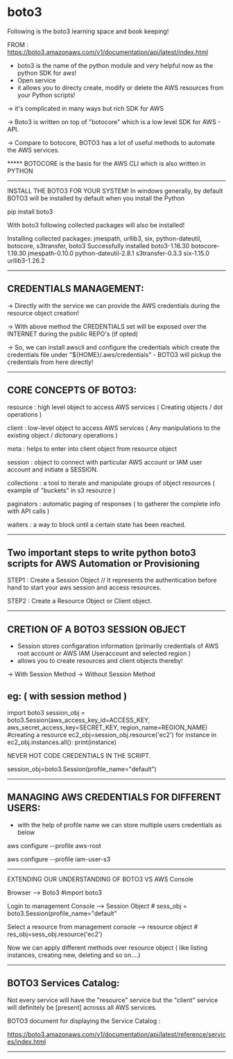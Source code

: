 # boto3
Following is the boto3 learning space and book keeping!

FROM  :   https://boto3.amazonaws.com/v1/documentation/api/latest/index.html

* boto3 is the name of the python module and very helpful now as the python SDK for aws!
* Open service
* it allows you to directy create, modify or delete the AWS resources from your Python scripts!

->  it's complicated in many ways but rich SDK for AWS

->  Boto3 is written on top of "botocore" which is a low level SDK for AWS - API.

-> Compare to botocore,  BOTO3 has a lot of useful methods to automate the AWS services.

*****  BOTOCORE is the basis for the AWS CLI which is also written in PYTHON

****************************************************************************************

INSTALL THE BOTO3 FOR YOUR SYSTEM!  In windows generally, by default BOTO3 will be installed by default when you install the Python

pip install boto3

With boto3 following collected packages will also be installed!

Installing collected packages: jmespath, urllib3, six, python-dateutil, botocore, s3transfer, boto3
Successfully installed boto3-1.16.30 botocore-1.19.30 jmespath-0.10.0 python-dateutil-2.8.1 s3transfer-0.3.3 six-1.15.0 urllib3-1.26.2

******************************************************************************************

CREDENTIALS MANAGEMENT:
----------------------

-> Directly with the service we can provide the AWS credentials during the resource object creation!

-> With above method the CREDENTIALS set will be exposed over the INTERNET during the public REPO's (if opted)

-> So, we can install awscli and configure the credentials which create the credentials file under "${HOME}/.aws/credentials" -  BOTO3 will pickup the credentials from here directly!

******************************************************************************************

CORE CONCEPTS OF BOTO3:
----------------------

 resource				: high level object to access AWS services ( Creating objects / dot operations )
 
 client                 : low-level object to access AWS services ( Any manipulations to the existing object / dictonary operations )
 
 meta     		     	: helps to enter into client object from resource object
 
 session                : object to connect with particular AWS account or IAM user account and initiate a SESSION.
 
 collections            : a tool to iterate and manipulate groups of object resources ( example of "buckets" in s3 resource )
 
 paginators             : automatic paging of responses ( to gatherer the complete info with API calls )
 
 waiters                : a way to block until a certain state has been reached.
 
 
 ******************************************************************************************
 
 Two important steps to write python boto3 scripts for AWS Automation or Provisioning
 ------------------------------------------------------------------------------------
 
 STEP1 :  Create a Session Object   // It represents the authentication before hand to start your aws session and access resources.
 
 STEP2 :  Create a Resource Object or Client object.
 
 
 ******************************************************************************************
 
 CRETION OF A BOTO3 SESSION OBJECT 
 ---------------------------------
 
 * Session stores configaration information (primarily credentials of AWS root account or AWS IAM Useraccount and selected region )
 * allows you to create resources and client objects thereby!
 
 -> With Session Method 
 -> Without Session Method
 
 eg:  ( with session method )
 --
 import boto3
 session_obj = boto3.Session(aws_access_key_id=ACCESS_KEY, aws_secret_access_key=SECRET_KEY, region_name=REGION_NAME)
 #creating a resource
 ec2_obj=session_obj.resource('ec2')
 for instance in ec2_obj.instances.all():
     print(instance)

NEVER HOT CODE CREDENTIALS IN THE SCRIPT. 

session_obj=boto3.Session(profile_name="default")

**********************************************************************************************

MANAGING AWS CREDENTIALS FOR DIFFERENT USERS:
--------------------------------------------

* with the help of profile name we can store multiple users credentials as below

aws configure --profile aws-root

aws configure --profile iam-user-s3

**********************************************************************************************

EXTENDING OUR UNDERSTANDING OF BOTO3  VS   AWS Console

Browser  -->  Boto3   #import boto3

Login to management Console  -->  Session Object  #  sess_obj = boto3.Session(profile_name="default"

Select a resource from management console  -->  resource object # res_obj=sess_obj.resource('ec2')  

Now we can apply different methods over resource object ( like listing instances, creating new, deleting and so on....)

************************************************************************************************

BOTO3  Services Catalog:
-----------------------

Not every service will have the "resource" service but the "client" service will definitely be [present] acrosss all AWS services.

BOTO3 document for displaying the Service Catalog :  

https://boto3.amazonaws.com/v1/documentation/api/latest/reference/services/index.html

************************************************************************************************


 
 
 
 
 
 
 

 
 
 


